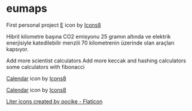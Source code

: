 # eumaps
First personal project
<a target="_blank" href="https://icons8.com/icon/bbnmk5P3BpWc/e">E</a> icon by <a target="_blank" href="https://icons8.com">Icons8</a>

Hibrit
kilometre başına CO2 emisyonu 25 gramın altında ve elektrik enerjisiyle katedilebilir menzili 70 kilometrenin üzerinde olan araçları kapsıyor.

Add more scientist calculators
Add more keccak and hashing calculators
some calculators with fibonacci 


<a target="_blank" href="https://icons8.com/icon/xOiIkQtdbcaI/calendar">Calendar</a> icon by <a target="_blank" href="https://icons8.com">Icons8</a>


<a target="_blank" href="https://icons8.com/icon/xOiIkQtdbcaI/calendar">Calendar</a> icon by <a target="_blank" href="https://icons8.com">Icons8</a>

<a href="https://www.flaticon.com/free-icons/liter" title="liter icons">Liter icons created by pocike - Flaticon</a>


